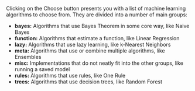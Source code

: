 
Clicking on the Choose button presents you with a list of machine learning algorithms to
choose from. They are divided into a number of main groups:

- **bayes:** Algorithms that use Bayes Theorem in some core way, like Naive Bayes
- **function:** Algorithms that estimate a function, like Linear Regression
- **lazy:** Algorithms that use lazy learning, like k-Nearest Neighbors
- **meta:** Algorithms that use or combine multiple algorithms, like Ensembles
- **misc:** Implementations that do not neatly fit into the other groups, like running a saved
model
- **rules:** Algorithms that use rules, like One Rule
- **trees:** Algorithms that use decision trees, like Random Forest
